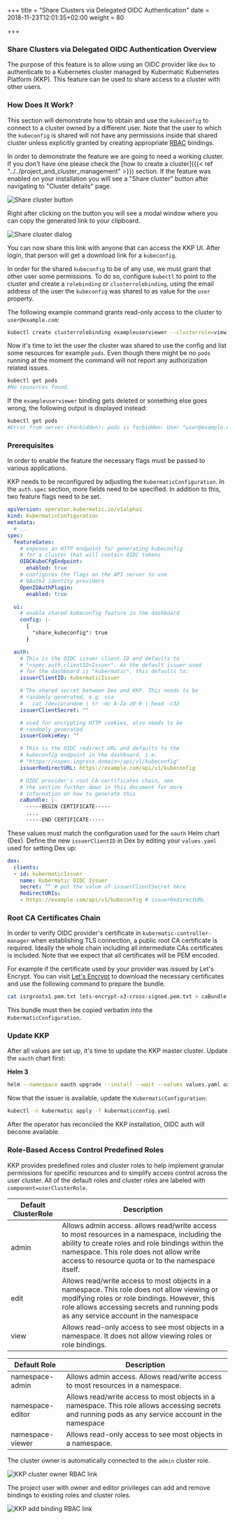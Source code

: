 +++
title = "Share Clusters via Delegated OIDC Authentication"
date = 2018-11-23T12:01:35+02:00
weight = 80

+++

### Share Clusters via Delegated OIDC Authentication Overview

The purpose of this feature is to allow using an OIDC provider like `dex` to authenticate to a Kubernetes cluster
managed by Kubermatic Kubernetes Platform (KKP). This feature can be used to share access to a cluster with other users.

### How Does It Work?

This section will demonstrate how to obtain and use the `kubeconfig` to connect to a cluster owned by a different user.
Note that the user to which the `kubeconfig` is shared will not have any permissions inside that shared cluster unless
explicitly granted by creating appropriate [RBAC](https://kubernetes.io/docs/reference/access-authn-authz/rbac) bindings.

In order to demonstrate the feature we are going to need a working cluster. If you don't have one please check the
[how to create a cluster]({{< ref "../../project_and_cluster_management" >}}) section. If the feature was enabled on your
installation you will see a "Share cluster" button after navigating to "Cluster details" page.

![Share cluster button](/img/kubermatic/v2.18/ui/cluster_details_top.png?classes=shadow,border "Share cluster button")

Right after clicking on the button you will see a modal window where you can copy the generated link to your clipboard.

![Share cluster dialog](/img/kubermatic/v2.18/ui/share.png?classes=shadow,border "Share cluster dialog")

You can now share this link with anyone that can access the KKP UI. After login, that person will get a download link for a
`kubeconfig`.

In order for the shared `kubeconfig` to be of any use, we must grant that other user some permissions. To do so, configure
`kubectl` to point to the cluster and create a `rolebinding` or `clusterrolebinding`, using the email address of the user
the `kubeconfig` was shared to as value for the `user` property.

The following example command grants read-only access to the cluster to `user@example.com`:

```bash
kubectl create clusterrolebinding exampleuserviewer --clusterrole=view --user=user@example.com
```

Now it's time to let the user the cluster was shared to use the config and list some resources for example `pods`.
Even though there might be no `pods` running at the moment the command will not report any authorization related issues.

```bash
kubectl get pods
#No resources found.
```

If the `exampleuserviewer` binding gets deleted or something else goes wrong, the following output is displayed instead:

```bash
kubectl get pods
#Error from server (Forbidden): pods is forbidden: User "user@example.com" cannot list pods in the namespace "default"
```

### Prerequisites

In order to enable the feature the necessary flags must be passed to various applications.

KKP needs to be reconfigured by adjusting the `KubermaticConfiguration`. In the `auth.spec` section, more fields
need to be specified. In addition to this, two feature flags need to be set.

```yaml
apiVersion: operator.kubermatic.io/v1alpha1
kind: KubermaticConfiguration
metadata:
  # ...
spec:
  featureGates:
    # exposes an HTTP endpoint for generating kubeconfig
    # for a cluster that will contain OIDC tokens
    OIDCKubeCfgEndpoint:
      enabled: true
    # configures the flags on the API server to use
    # OAuth2 identity providers
    OpenIDAuthPlugin:
      enabled: true

  ui:
    # enable shared kubeconfig feature in the dashboard
    config: |-
      {
        "share_kubeconfig": true
      }

  auth:
    # This is the OIDC issuer client ID and defaults to
    # "<spec.auth.clientID>Issuer". As the default issuer used
    # for the dashboard is "kubermatic", this defaults to:
    issuerClientID: kubermaticIssuer

    # The shared secret between Dex and KKP. This needs to be
    # randomly generated, e.g. via
    #   cat /dev/urandom | tr -dc A-Za-z0-9 | head -c32
    issuerClientSecret: ""

    # used for encrypting HTTP cookies, also needs to be
    # randomly generated
    issuerCookieKey: ""

    # This is the OIDC redirect URL and defaults to the
    # kubeconfig endpoint in the dashboard, i.e.
    # "https://<spec.ingress.domain>/api/v1/kubeconfig"
    issuerRedirectURL: https://example.com/api/v1/kubeconfig

    # OIDC provider's root CA certificates chain, see
    # the section further down in this document for more
    # information on how to generate this
    caBundle: |-
      -----BEGIN CERTIFICATE-----
      ....
      -----END CERTIFICATE-----
```

These values must match the configuration used for the `oauth` Helm chart (Dex). Define
the new `issuerClientID` in Dex by editing your `values.yaml` used for setting Dex up:

```yaml
dex:
  clients:
  - id: kubermaticIssuer
    name: Kubermatic OIDC Issuer
    secret: "" # put the value of issuerClientSecret here
    RedirectURIs:
    - https://example.com/api/v1/kubeconfig # issuerRedirectURL
```

### Root CA Certificates Chain

In order to verify OIDC provider's certificate in `kubermatic-controller-manager` when establishing
TLS connection, a public root CA certificate is required. Ideally the whole chain including all intermediate
CAs certificates is included. Note that we expect that all certificates will be PEM encoded.

For example if the certificate used by your provider was issued by Let's Encrypt. You can visit
[Let's Encrypt](https://letsencrypt.org/certificates) to download the necessary certificates and use the
following command to prepare the bundle.

```bash
cat isrgrootx1.pem.txt lets-encrypt-x3-cross-signed.pem.txt > caBundle.pem
```

This bundle must then be copied verbatim into the `KubermaticConfiguration`.

### Update KKP

After all values are set up, it's time to update the KKP master cluster. Update the `oauth` chart first:

**Helm 3**

```bash
helm --namespace oauth upgrade --install --wait --values values.yaml oauth charts/oauth/
```

Now that the issuer is available, update the `KubermaticConfiguration`:

```bash
kubectl -n kubermatic apply -f kubermaticconfig.yaml
```

After the operator has reconciled the KKP installation, OIDC auth will become available.

### Role-Based Access Control Predefined Roles

KKP provides predefined roles and cluster roles to help implement granular permissions for specific resources
and to simplify access control across the user cluster. All of the default roles and cluster roles are labeled
with `component=userClusterRole`.

| Default ClusterRole | Description                                                                                                                                                                                                                                       |
|---------------------|---------------------------------------------------------------------------------------------------------------------------------------------------------------------------------------------------------------------------------------------------|
| admin               | Allows admin access. allows read/write access to most resources in a namespace, including the ability to create roles and role bindings within the namespace. This role does not allow write access to resource quota or to the namespace itself. |
| edit                | Allows read/write access to most objects in a namespace. This role does not allow viewing or modifying roles or role bindings. However, this role allows accessing secrets and running pods as any service account in the namespace               |
| view                | Allows read-only access to see most objects in a namespace. It does not allow viewing roles or role bindings.                                                                                                                                     |


| Default Role     | Description                                                                                                                                         |
|------------------|-----------------------------------------------------------------------------------------------------------------------------------------------------|
| namespace-admin  | Allows admin access. Allows read/write access to most resources in a namespace.                                                                     |
| namespace-editor | Allows read/write access to most objects in a namespace. This role allows accessing secrets and running pods as any service account in the namespace|
| namespace-viewer | Allows read-only access to see most objects in a namespace.                                                                                         |

The cluster owner is automatically connected to the `admin` cluster role.

![KKP cluster owner RBAC link](/img/kubermatic/v2.18/ui/rbac.png?classes=shadow,border "KKP cluster owner RBAC link")

The project user with owner and editor privileges can add and remove bindings to existing roles and cluster roles.

![KKP add binding RBAC link](/img/kubermatic/v2.18/ui/rbac_add.png?classes=shadow,border "KKP add binding RBAC link")
